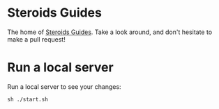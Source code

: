 # Steroids Guides

The home of [Steroids Guides](http://guides.appgyver.com/steroids). Take a look around, and don't hesitate to make a pull request!

# Run a local server

Run a local server to see your changes:

    sh ./start.sh


